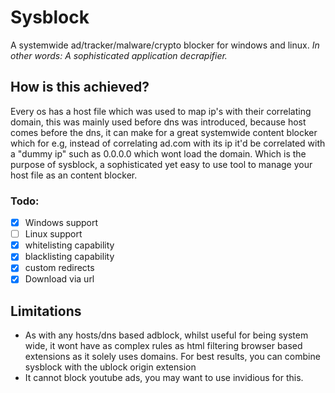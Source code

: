 # Sysblock
A systemwide ad/tracker/malware/crypto blocker for windows and linux. 
_In other words: A sophisticated application decrapifier._

## How is this achieved?

Every os has a host file which was used to map ip's with their correlating domain, this was mainly used before dns was introduced, because host comes before the dns, it can make for a great systemwide content blocker which for e.g, instead of correlating ad.com with its ip it'd be correlated with a "dummy ip" such as 0.0.0.0 which wont load the domain. Which is the purpose of sysblock, a sophisticated yet easy to use tool to manage your host file as an content blocker.

### Todo:

* [x] Windows support
* [ ] Linux support
* [x] whitelisting capability
* [x] blacklisting capability
* [x] custom redirects
* [x] Download via url

## Limitations

* As with any hosts/dns based adblock, whilst useful for being system wide, it wont have as complex rules as html filtering browser based extensions as it solely uses domains. For best results, you can combine sysblock with the ublock origin extension
* It cannot block youtube ads, you may want to use invidious for this.
